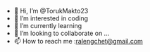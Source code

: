 - 👋 Hi, I’m @TorukMakto23
- 👀 I’m interested in coding
- 🌱 I’m currently learning 
- 💞️ I’m looking to collaborate on ...
- 📫 How to reach me :ralengchet@gmail.com

<!---
TorukMakto23/TorukMakto23 is a ✨ special ✨ repository because its `README.md` (this file) appears on your GitHub profile.
You can click the Preview link to take a look at your changes.
--->
